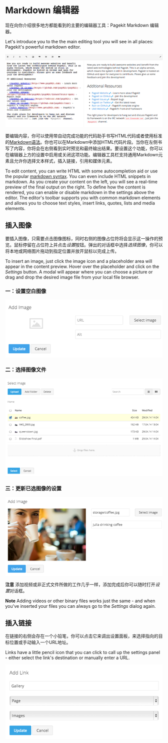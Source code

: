# Markdown 编辑器

现在向你介绍很多地方都能看到的主要的编辑器工具：Pagekit Markdown 编辑器。

Let's introduce you to the the main editing tool you will see in all places: Pagekit's powerful markdown editor.

![Markdown editor](images/markdown.png)


要编辑内容，你可以使用带自动完成功能的代码助手书写HTML代码或者使用标准的[Markdown语法](http://daringfireball.net/projects/markdown/syntax)。你也可以在Markdown中添加HTML代码片段。当你在左侧书写了内容，你将会在右侧看到实时预览和最终输出结果。要设置这个功能，你可以在编辑器上方的设置中启用或关闭这项功能。编辑器工具栏支持通用Markdown元素且允许你选择文本样式，插入链接，引用和媒体元素。

To edit content, you can write HTML with some autocompletion aid or use the popular [markdown syntax](http://daringfireball.net/projects/markdown/syntax). You can even include HTML snippets in markdown. As you create your content on the left, you will see a real-time preview of the final output on the right. To define how the content is rendered, you can enable or disable markdown in the settings above the editor. The editor's toolbar supports you with common markdown elements and allows you to choose text styles, insert links, quotes, lists and media elements.

## 插入图像

要插入图像，只需要点击图像图标，同时右侧的图像占位符将会显示这一操作的预览。鼠标停留在占位符上并点击*设置*按钮。弹出的对话框中选择*选择图像*，你可以将本地或网络图片拖动到指定位置并放开鼠标以完成上传。

To insert an image, just click the image icon and a placeholder area will appear in the content preview. Hover over the placeholder and click on the *Settings* button. A modal will appear where you can choose a picture or drag and drop the desired image file from your local file browser.

### 一：设置空白图像

![Adding and image, step 1](images/markdown-image-1.png)

### 二：选择图像文件

![Adding and image, step 2](images/markdown-image-2.png)

### 三：更新已选图像的设置

![Adding and image, step 3](images/markdown-image-3.png)

**注意** 添加视频或非正式文件所做的工作几乎一样，添加完成后你可以随时打开*设置*对话框。

**Note** Adding videos or other binary files works just the same - and when you've inserted your files you can always go to the *Settings* dialog again.

## 插入链接

在链接的右侧会存在一个小铅笔，你可以点击它来调出设置面板，来选择指向的目标位置或手动输入一个URL地址。

Links have a little pencil icon that you can click to call up the settings panel - either select the link's destination or manually enter a URL.

![Adding a link](images/markdown-link.png)
